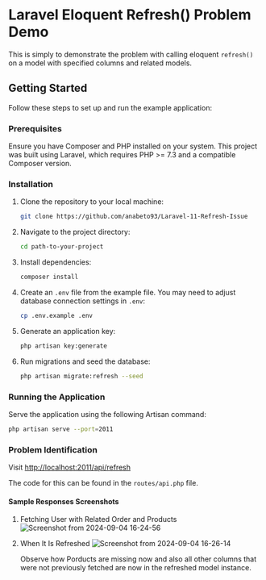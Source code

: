 # Laravel Eloquent Refresh() Problem Demo

This is simply to demonstrate the problem with calling eloquent `refresh()` on a model with specified columns and related models.

## Getting Started

Follow these steps to set up and run the example application:

### Prerequisites

Ensure you have Composer and PHP installed on your system. This project was built using Laravel, which requires PHP >= 7.3 and a compatible Composer version.

### Installation

1. Clone the repository to your local machine:

    ```bash
    git clone https://github.com/anabeto93/Laravel-11-Refresh-Issue
    ```

2. Navigate to the project directory:

    ```bash
    cd path-to-your-project
    ```

3. Install dependencies:

    ```bash
    composer install
    ```

4. Create an `.env` file from the example file. You may need to adjust database connection settings in `.env`:

    ```bash
    cp .env.example .env
    ```

5. Generate an application key:

    ```bash
    php artisan key:generate
    ```

6. Run migrations and seed the database:

    ```bash
    php artisan migrate:refresh --seed
    ```

### Running the Application

Serve the application using the following Artisan command:

```bash
php artisan serve --port=2011
```

### Problem Identification

Visit [http://localhost:2011/api/refresh](http://localhost:2011/api/refresh)

The code for this can be found in the `routes/api.php` file.

#### Sample Responses Screenshots
1. Fetching User with Related Order and Products
   ![Screenshot from 2024-09-04 16-24-56](https://github.com/user-attachments/assets/44cc84d3-8229-4aaf-9d12-44c2ee596951)
3. When It Is Refreshed
    ![Screenshot from 2024-09-04 16-26-14](https://github.com/user-attachments/assets/32a96308-7daf-4741-bff6-89a83768be3a)

   Observe how Porducts are missing now and also all other columns that were not previously fetched are now in the refreshed model instance.
